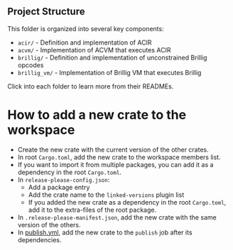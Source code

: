 ## Project Structure

This folder is organized into several key components:

- `acir/` - Definition and implementation of ACIR
- `acvm/` - Implementation of ACVM that executes ACIR
- `brillig/` - Definition and implementation of unconstrained Brillig opcodes
- `brillig_vm/` - Implementation of Brillig VM that executes Brillig

Click into each folder to learn more from their READMEs.

# How to add a new crate to the workspace

- Create the new crate with the current version of the other crates.
- In root `Cargo.toml`, add the new crate to the workspace members list.
- If you want to import it from multiple packages, you can add it as a dependency in the root `Cargo.toml`.
- In `release-please-config.json`:
  - Add a package entry
  - Add the crate name to the `linked-versions` plugin list
  - If you added the new crate as a dependency in the root `Cargo.toml`, add it to the extra-files of the root package.
- In `.release-please-manifest.json`, add the new crate with the same version of the others.
- In [publish.yml](.github/workflows/publish.yml), add the new crate to the `publish` job after its dependencies.